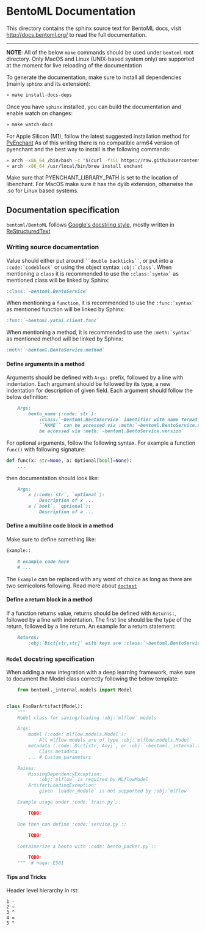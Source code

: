 # BentoML Documentation

This directory contains the sphinx source text for BentoML docs, visit
http://docs.bentoml.org/ to read the full documentation.

---

**NOTE**:
All of the below `make` commands should be used under `bentoml` root directory. Only MacOS and Linux (UNIX-based system only) are supported at the moment for live reloading of the documentation

To generate the documentation, make sure to install all dependencies (mainly `sphinx` and its extension):

```bash
» make install-docs-deps
```

Once you have `sphinx` installed, you can build the documentation and enable watch on changes:
```bash
» make watch-docs
```

For Apple Silicon (M1), follow the latest suggested installation method for [PyEnchant](https://pyenchant.github.io/pyenchant/install.html)
As of this writing there is no compatible arm64 version of pyenchant and the best way to install is the following commands:

```bash
» arch -x86_64 /bin/bash -c "$(curl -fsSL https://raw.githubusercontent.com/Homebrew/install/HEAD/install.sh)"
» arch -x86_64 /usr/local/bin/brew install enchant
```

Make sure that PYENCHANT_LIBRARY_PATH is set to the location of libenchant. For MacOS make sure it has the dylib extension, otherwise the .so for Linux based systems.

## Documentation specification

`bentoml/BentoML` follows [Google's docstring style](https://google.github.io/styleguide/pyguide.html#38-comments-and-docstrings),
mostly written in [ReStructuredText](https://www.sphinx-doc.org/en/master/usage/restructuredtext/basics.html)

### Writing source documentation

Value should either put around ``` ``double backticks`` ```, or put into a ``` :code:`codeblock` ``` or using the object syntax ``` :obj:`class` ```.
When mentioning a `class` it is recommended to use the ``` :class:`syntax` ``` as mentioned class will be linked by Sphinx:
  ```markdown
  :class:`~bentoml.BentoService`
  ```
When mentioning a `function`, it is recommended to use the ``` :func:`syntax` ``` as mentioned function will be linked by Sphinx:
```markdown
:func:`~bentoml.yatai.client.func`
```
When mentioning a method, it is recommended to use the ``` :meth:`syntax` ``` as mentioned method will be linked by Sphinx:
```markdown
:meth:`~bentoml.BentoService.method`
```
  
#### Define arguments in a method

Arguments should be defined with ``Args:`` prefix, followed by a line with indentation. Each argument should be followed by
its type, a new indentation for description of given field. Each argument should follow the below definition:

```markdown
    Args:
        bento_name (:code:`str`):
            :class:`~bentoml.BentoService` identifier with name format :obj:`NAME:VERSION`.
            ``NAME`` can be accessed via :meth:`~bentoml.BentoService.name` and ``VERSION`` can
            be accessed via :meth:`~bentoml.BentoService.version`
```

For optional arguments, follow the following syntax. For example a function ```func()``` with following signature:

```python
def func(x: str=None, a: Optional[bool]=None):
    ...
```

then documentation should look like:

```markdown
    Args:
        x (:code:`str`, `optional`):
            Description of x ...
        a (`bool`, `optional`):
            Description of a ...
```

#### Define a multiline code block in a method

Make sure to define something like:
```markdown
Example::

    # example code here
    # ...
```

The ```Example``` can be replaced with any word of choice as long as there are two semicolons following. Read more about [``doctest``](https://docs.python.org/3/library/doctest.html)

#### Define a return block in a method

If a function returns value, returns should be defined with ``Returns:``, followed by a line with indentation. The first line
should be the type of the return, followed by a line return. An example for a return statement:

```markdown
    Returns:
        :obj:`Dict[str,str]` with keys are :class:`~bentoml.BentoService` nametag following with saved bundle path.
```

### ```Model``` docstring specification

When adding a new integration with a deep learning framework, make sure to document the Model class correctly following the below template:

```python
    from bentoml._internal.models import Model


class FooBarArtifact(Model):
    """
    Model class for saving/loading :obj:`mlflow` models

    Args:
        model (:code:`mlflow.models.Model`):
            All mlflow models are of type :obj:`mlflow.models.Model`
        metadata (:code:`Dict[str, Any]`, or :obj:`~bentoml._internal.types.MetadataType`, `optional`, default to :code:`None`):
            Class metadata
        ... # Custom parameters

    Raises:
        MissingDependencyException:
            :obj:`mlflow` is required by MLflowModel
        ArtifactLoadingException:
            given `loader_module` is not supported by :obj:`mlflow`

    Example usage under :code:`train.py`::

        TODO:

    One then can define :code:`service.py`::

        TODO:

    Containerize a bento with :code:`bento_packer.py`::

        TODO:
    """  # noqa: E501

```

#### Tips and Tricks

Header level hierarchy in rst:

```text
1 -
2 ~
3 ^
4 =
5 "
```
